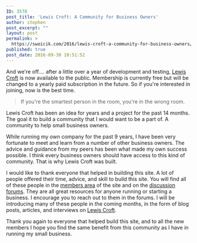 ```yaml
---
ID: 3578
post_title: 'Lewis Croft: A Community for Business Owners'
author: stephen
post_excerpt: ""
layout: post
permalink: >
  https://swoicik.com/2016/lewis-croft-a-community-for-business-owners/
published: true
post_date: 2016-09-30 10:51:52
---
```

And we're off.... after a little over a year of development and testing, <a href="https://lewiscroft.com">Lewis Croft</a> is now available to the public. Membership is currently free but will be changed to a yearly paid subscription in the future. So if you're interested in joining, now is the best time.
<blockquote>If you're the smartest person in the room, you're in the wrong room.</blockquote>
Lewis Croft has been an idea for years and a project for the past 14 months. The goal it to build a community that I would want to be a part of. A community to help small business owners.

While running my own company for the past 9 years, I have been very fortunate to meet and learn from a number of other business owners. The advice and guidance from my peers has been what made my own success possible. I think every business owners should have access to this kind of community. That is why Lewis Croft was built.

I would like to thank everyone that helped in building this site. A lot of people offered their time, advice, and skill to build this site. You will find all of these people in the <a href="https://lewiscroft.com/members/">members area</a> of the site and on the <a href="https://lewiscroft.com/discussion/">discussion forums</a>. They are all great resources for anyone running or starting a business. I encourage you to reach out to them in the forums. I will be introducing many of these people in the coming months, in the form of blog posts, articles, and interviews on <a href="https://lewiscroft.com/blog/">Lewis Croft</a>.

Thank you again to everyone that helped build this site, and to all the new members I hope you find the same benefit from this community as I have in running my small business.